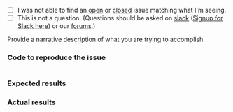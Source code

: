  - [ ] I was not able to find an [open](https://github.com/zendframework/zend-expressive-platesrenderer/issues?q=is%3Aopen) or [closed](https://github.com/zendframework/zend-expressive-platesrenderer/issues?q=is%3Aclosed) issue matching what I'm seeing.
 - [ ] This is not a question. (Questions should be asked on [slack](https://zendframework.slack.com/) ([Signup for Slack here](https://zendframework-slack.herokuapp.com/)) or our [forums](https://discourse.zendframework.com/).)

Provide a narrative description of what you are trying to accomplish.

### Code to reproduce the issue

<!-- Please provide the minimum code necessary to recreate the issue -->

```php
```

### Expected results

<!-- What do you think should have happened? -->

### Actual results

<!-- What did you actually observe? -->
